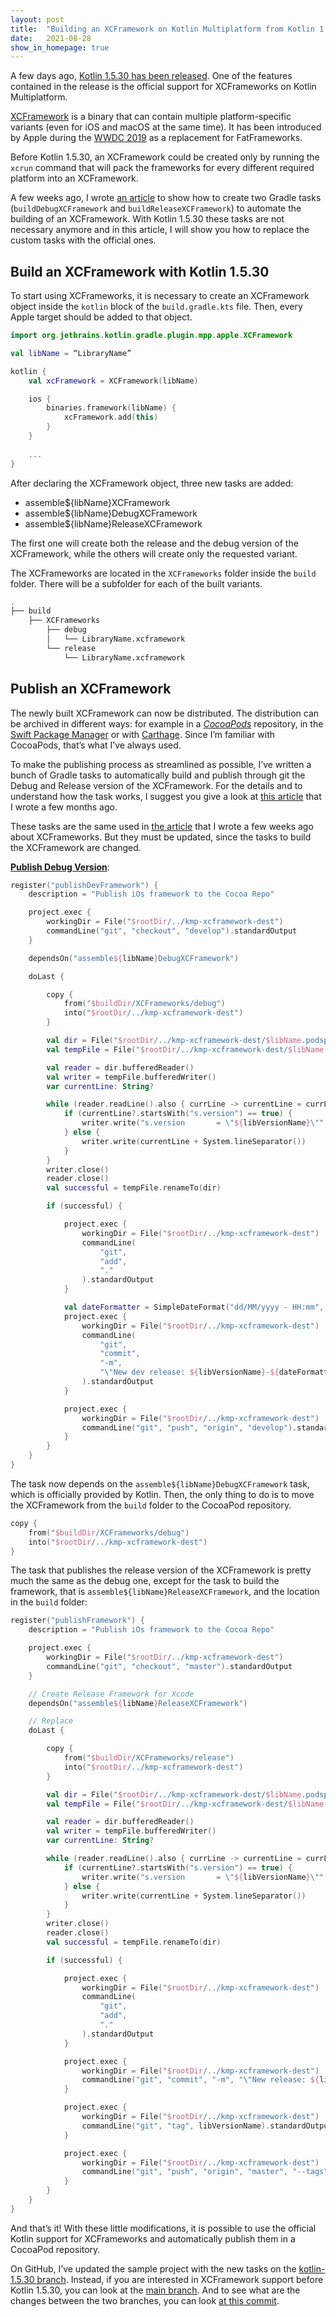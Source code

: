 ```yaml
---
layout: post
title:  "Building an XCFramework on Kotlin Multiplatform from Kotlin 1.5.30"
date:   2021-08-28
show_in_homepage: true
---
```


A few days ago, [Kotlin 1.5.30 has been released](https://kotlinlang.org/docs/whatsnew1530.html). One of the features contained in the release is the official support for XCFrameworks on Kotlin Multiplatform.

[XCFramework](https://help.apple.com/xcode/mac/11.4/#/dev544efab96) is a binary that can contain multiple platform-specific variants (even for iOS and macOS at the same time). It has been introduced by Apple during the [WWDC 2019](https://developer.apple.com/videos/play/wwdc2019/416/) as a replacement for FatFrameworks.

Before Kotlin 1.5.30, an XCFramework could be created only by running the `xcrun` command that will pack the frameworks for every different required platform into an XCFramework.

A few weeks ago, I wrote [an article](https://www.marcogomiero.com/posts/2021/build-xcframework-kmp/) to show how to create two Gradle tasks (`buildDebugXCFramework` and `buildReleaseXCFramework`) to automate the building of an XCFramework. With Kotlin 1.5.30 these tasks are not necessary anymore and in this article, I will show you how to replace the custom tasks with the official ones.

## Build an XCFramework with Kotlin 1.5.30

To start using XCFrameworks, it is necessary to create an XCFramework object inside the `kotlin` block of the `build.gradle.kts` file. Then, every Apple target should be added to that object.

```kotlin
import org.jetbrains.kotlin.gradle.plugin.mpp.apple.XCFramework

val libName = “LibraryName”

kotlin {
    val xcFramework = XCFramework(libName)

    ios {
        binaries.framework(libName) {
            xcFramework.add(this)
        }
    }
    
    ...
}
```

After declaring the XCFramework object, three new tasks are added:

- assemble${libName}XCFramework
- assemble${libName}DebugXCFramework
- assemble${libName}ReleaseXCFramework

The first one will create both the release and the debug version of the XCFramework, while the others will create only the requested variant.

The XCFrameworks are located in the `XCFrameworks` folder inside the `build` folder. There will be a subfolder for each of the built variants.

```bash
.
├── build
    ├── XCFrameworks
        ├── debug
        │   └── LibraryName.xcframework
        └── release
            └── LibraryName.xcframework
```

## Publish an XCFramework

The newly built XCFramework can now be distributed. The distribution can be archived in different ways: for example in a *[CocoaPods](https://cocoapods.org/)* repository, in the [Swift Package Manager](https://swift.org/package-manager/) or with [Carthage](https://github.com/Carthage/Carthage). Since I’m familiar with CocoaPods, that’s what I’ve always used.

To make the publishing process as streamlined as possible, I’ve written a bunch of Gradle tasks to automatically build and publish through git the Debug and Release version of the XCFramework. For the details and to understand how the task works, I suggest you give a look at [this article](https://www.marcogomiero.com/posts/2021/kmp-existing-project/) that I wrote a few months ago. 

These tasks are the same used in [the article](https://www.marcogomiero.com/posts/2021/build-xcframework-kmp/) that I wrote a few weeks ago about XCFrameworks. But they must be updated, since the tasks to build the XCFramework are changed. 

**<ins>Publish Debug Version<ins>**:

```kotlin 
register("publishDevFramework") {
    description = "Publish iOs framework to the Cocoa Repo"

    project.exec {
        workingDir = File("$rootDir/../kmp-xcframework-dest")
        commandLine("git", "checkout", "develop").standardOutput
    }

    dependsOn("assemble${libName}DebugXCFramework")

    doLast {

        copy {
            from("$buildDir/XCFrameworks/debug")
            into("$rootDir/../kmp-xcframework-dest")
        }

        val dir = File("$rootDir/../kmp-xcframework-dest/$libName.podspec")
        val tempFile = File("$rootDir/../kmp-xcframework-dest/$libName.podspec.new")

        val reader = dir.bufferedReader()
        val writer = tempFile.bufferedWriter()
        var currentLine: String?

        while (reader.readLine().also { currLine -> currentLine = currLine } != null) {
            if (currentLine?.startsWith("s.version") == true) {
                writer.write("s.version       = \"${libVersionName}\"" + System.lineSeparator())
            } else {
                writer.write(currentLine + System.lineSeparator())
            }
        }
        writer.close()
        reader.close()
        val successful = tempFile.renameTo(dir)

        if (successful) {

            project.exec {
                workingDir = File("$rootDir/../kmp-xcframework-dest")
                commandLine(
                    "git",
                    "add",
                    "."
                ).standardOutput
            }

            val dateFormatter = SimpleDateFormat("dd/MM/yyyy - HH:mm", Locale.getDefault())
            project.exec {
                workingDir = File("$rootDir/../kmp-xcframework-dest")
                commandLine(
                    "git",
                    "commit",
                    "-m",
                    "\"New dev release: ${libVersionName}-${dateFormatter.format(Date())}\""
                ).standardOutput
            }

            project.exec {
                workingDir = File("$rootDir/../kmp-xcframework-dest")
                commandLine("git", "push", "origin", "develop").standardOutput
            }
        }
    }
}
```

The task now depends on the `assemble${libName}DebugXCFramework` task, which is officially provided by Kotlin. Then, the only thing to do is to move the XCFramework from the `build` folder to the CocoaPod repository.

```kotlin
copy {
    from("$buildDir/XCFrameworks/debug")
    into("$rootDir/../kmp-xcframework-dest")
}
```

The task that publishes the release version of the XCFramework is pretty much the same as the debug one, except for the task to build the framework, that is `assemble${libName}ReleaseXCFramework`, and the location in the `build` folder:

```kotlin
register("publishFramework") {
    description = "Publish iOs framework to the Cocoa Repo"

    project.exec {
        workingDir = File("$rootDir/../kmp-xcframework-dest")
        commandLine("git", "checkout", "master").standardOutput
    }

    // Create Release Framework for Xcode
    dependsOn("assemble${libName}ReleaseXCFramework")

    // Replace
    doLast {

        copy {
            from("$buildDir/XCFrameworks/release")
            into("$rootDir/../kmp-xcframework-dest")
        }

        val dir = File("$rootDir/../kmp-xcframework-dest/$libName.podspec")
        val tempFile = File("$rootDir/../kmp-xcframework-dest/$libName.podspec.new")

        val reader = dir.bufferedReader()
        val writer = tempFile.bufferedWriter()
        var currentLine: String?

        while (reader.readLine().also { currLine -> currentLine = currLine } != null) {
            if (currentLine?.startsWith("s.version") == true) {
                writer.write("s.version       = \"${libVersionName}\"" + System.lineSeparator())
            } else {
                writer.write(currentLine + System.lineSeparator())
            }
        }
        writer.close()
        reader.close()
        val successful = tempFile.renameTo(dir)

        if (successful) {

            project.exec {
                workingDir = File("$rootDir/../kmp-xcframework-dest")
                commandLine(
                    "git",
                    "add",
                    "."
                ).standardOutput
            }

            project.exec {
                workingDir = File("$rootDir/../kmp-xcframework-dest")
                commandLine("git", "commit", "-m", "\"New release: ${libVersionName}\"").standardOutput
            }

            project.exec {
                workingDir = File("$rootDir/../kmp-xcframework-dest")
                commandLine("git", "tag", libVersionName).standardOutput
            }

            project.exec {
                workingDir = File("$rootDir/../kmp-xcframework-dest")
                commandLine("git", "push", "origin", "master", "--tags").standardOutput
            }
        }
    }
}
```

And that’s it! With these little modifications, it is possible to use the official Kotlin support for XCFrameworks and automatically publish them in a CocoaPod repository.

On GitHub, I’ve updated the sample project with the new tasks on the [kotlin-1.5.30 branch](https://github.com/prof18/kmp-xcframework-sample/tree/kotlin-1.5.30). Instead, if you are interested in XCFramework support before Kotlin 1.5.30, you can look at the [main branch](https://github.com/prof18/kmp-xcframework-sample). And to see what are the changes between the two branches, you can look [at this commit](https://github.com/prof18/kmp-xcframework-sample/commit/18fb4ec0fad6ec2b058a2a543c0c1de914c0a0c9#diff-c0dfa6bc7a8685217f70a860145fbdf416d449eaff052fa28352c5cec1a98c06).
